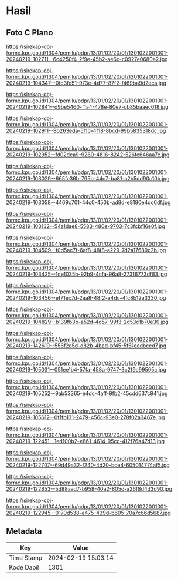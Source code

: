 # Hasil

## Foto C Plano

https://sirekap-obj-formc.kpu.go.id/1304/pemilu/pdpr/13/01/02/20/01/1301022001001-20240219-102711--6c4250f4-2f9e-45b2-ae6c-c0927e0680e2.jpg

https://sirekap-obj-formc.kpu.go.id/1304/pemilu/pdpr/13/01/02/20/01/1301022001001-20240219-104347--0fd3fe51-973e-4d77-87f2-f469ba9d2eca.jpg

https://sirekap-obj-formc.kpu.go.id/1304/pemilu/pdpr/13/01/02/20/01/1301022001001-20240219-102841--d9be5460-f1a4-478e-80e7-cb85baaec018.jpg

https://sirekap-obj-formc.kpu.go.id/1304/pemilu/pdpr/13/01/02/20/01/1301022001001-20240219-102911--8b263eda-5f1b-4f18-8bcd-99b5835318dc.jpg

https://sirekap-obj-formc.kpu.go.id/1304/pemilu/pdpr/13/01/02/20/01/1301022001001-20240219-102952--fd02dea9-9260-4816-8242-526fc646aa7e.jpg

https://sirekap-obj-formc.kpu.go.id/1304/pemilu/pdpr/13/01/02/20/01/1301022001001-20240219-103029--665fc36b-795b-44c7-ba81-a2b5dd90c10b.jpg

https://sirekap-obj-formc.kpu.go.id/1304/pemilu/pdpr/13/01/02/20/01/1301022001001-20240219-103058--4469c701-44c0-450b-ad8d-e8190e4dc6df.jpg

https://sirekap-obj-formc.kpu.go.id/1304/pemilu/pdpr/13/01/02/20/01/1301022001001-20240219-103132--54a1dae8-5583-480e-9703-7c3fcbf16e0f.jpg

https://sirekap-obj-formc.kpu.go.id/1304/pemilu/pdpr/13/01/02/20/01/1301022001001-20240219-104509--f0d5ac7f-6af8-48f8-a229-7d2a17689c2b.jpg

https://sirekap-obj-formc.kpu.go.id/1304/pemilu/pdpr/13/01/02/20/01/1301022001001-20240219-103425--1de1035b-92b9-4cfa-96a8-27316773df83.jpg

https://sirekap-obj-formc.kpu.go.id/1304/pemilu/pdpr/13/01/02/20/01/1301022001001-20240219-103456--ef71ec7d-2aa8-48f2-a4dc-4fc8b12a3330.jpg

https://sirekap-obj-formc.kpu.go.id/1304/pemilu/pdpr/13/01/02/20/01/1301022001001-20240219-104829--b139fb3b-a52d-4d57-99f3-2d53c1b70e30.jpg

https://sirekap-obj-formc.kpu.go.id/1304/pemilu/pdpr/13/01/02/20/01/1301022001001-20240219-142619--556f2e5d-d82b-4bad-bf45-5f61eedbced7.jpg

https://sirekap-obj-formc.kpu.go.id/1304/pemilu/pdpr/13/01/02/20/01/1301022001001-20240219-105031--051ee1b4-57fa-458a-9747-3c2f9c99505c.jpg

https://sirekap-obj-formc.kpu.go.id/1304/pemilu/pdpr/13/01/02/20/01/1301022001001-20240219-105252--9ab53365-e4dc-4aff-9fb2-45cdd637c941.jpg

https://sirekap-obj-formc.kpu.go.id/1304/pemilu/pdpr/13/01/02/20/01/1301022001001-20240219-105612--0f1fb131-2479-456c-93e0-278f02a3467e.jpg

https://sirekap-obj-formc.kpu.go.id/1304/pemilu/pdpr/13/01/02/20/01/1301022001001-20240219-122451--1ed100b2-e861-4614-95cc-412f76a47d13.jpg

https://sirekap-obj-formc.kpu.go.id/1304/pemilu/pdpr/13/01/02/20/01/1301022001001-20240219-122707--69d49a32-f240-4d20-bce4-605014774af5.jpg

https://sirekap-obj-formc.kpu.go.id/1304/pemilu/pdpr/13/01/02/20/01/1301022001001-20240219-122853--5d88aad7-b958-40a2-805d-a26f8d4d3d90.jpg

https://sirekap-obj-formc.kpu.go.id/1304/pemilu/pdpr/13/01/02/20/01/1301022001001-20240219-122945--0170d538-e475-439d-b605-70a7c66d5687.jpg


## Metadata

| Key        | Value               |
| ---------- | ------------------- |
| Time Stamp | 2024-02-19 15:03:14 |
| Kode Dapil | 1301                |



